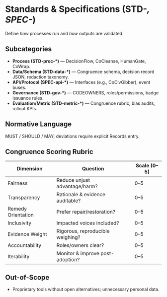 # Standards & Specifications (STD-*, SPEC-*)

Define *how* processes run and *how* outputs are validated.

## Subcategories
- **Process (STD-proc-*)** — DecisionFlow, CoCleanse, HumanGate, CoWrap.
- **Data/Schema (STD-data-*)** — Congruence schema, decision record JSON, redaction taxonomy.
- **API/Protocol (SPEC-api-*)** — Interfaces (e.g., CoCivGibber), event buses.
- **Governance (STD-gov-*)** — CODEOWNERS, roles/permissions, badge issuance rules.
- **Evaluation/Metric (STD-metric-*)** — Congruence rubric, bias audits, rollout KPIs.

## Normative Language
MUST / SHOULD / MAY; deviations require explicit Records entry.

## Congruence Scoring Rubric
| Dimension | Question | Scale (0–5) |
|---|---|---|
| Fairness | Reduce unjust advantage/harm? | 0–5 |
| Transparency | Rationale & evidence auditable? | 0–5 |
| Remedy Orientation | Prefer repair/restoration? | 0–5 |
| Inclusivity | Impacted voices included? | 0–5 |
| Evidence Weight | Rigorous, reproducible weighing? | 0–5 |
| Accountability | Roles/owners clear? | 0–5 |
| Iterability | Monitor & improve post-adoption? | 0–5 |

## Out-of-Scope
- Proprietary tools without open alternatives; unnecessary personal data.
